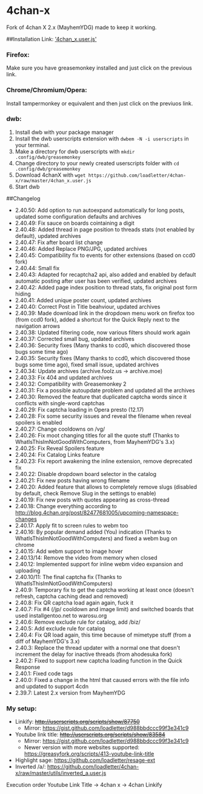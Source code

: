 4chan-x
=======

Fork of 4chan X 2.x (MayhemYDG) made to keep it working.

##Installation
Link: ['4chan_x.user.js'](https://github.com/loadletter/4chan-x/raw/master/4chan_x.user.js)

### Firefox:

Make sure you have greasemonkey installed and just click on the previous link.

### Chrome/Chromium/Opera:

Install tampermonkey or equivalent and then just click on the previuos link.

### dwb:
1. Install dwb with your package manager
2. Install the dwb userscripts extension with `dwbem -N -i userscripts` in your terminal.
3. Make a directory for dwb userscripts with `mkdir .config/dwb/greasemonkey`
4. Change directory to your newly created userscripts folder with `cd .config/dwb/greasemonkey`
5. Download 4chanX with `wget https://github.com/loadletter/4chan-x/raw/master/4chan_x.user.js`
6. Start dwb

##Changelog
- 2.40.50: Add option to run autoexpand automatically for long posts, updated some configuration defaults and archives
- 2.40.49: Fix sauce on boards cointaining a digit
- 2.40.48: Added thread in page position to threads stats (not enabled by default), updated archives
- 2.40.47: Fix after board list change
- 2.40.46: Added Replace PNG/JPG, updated archives
- 2.40.45: Compatibility fix to events for other extensions (based on ccd0 fork)
- 2.40.44: Small fix
- 2.40.43: Adapted for recaptcha2 api, also added and enabled by default automatic posting after user has been verified, updated archives
- 2.40.42: Added page index position to thread stats, fix original post form hiding
- 2.40.41: Added unique poster count, updated archives
- 2.40.40: Correct Post in Title beahviour, updated archives
- 2.40.39: Made download link in the dropdown menu work on firefox too (from ccd0 fork), added a shortcut for the Quick Reply next to the navigation arrows
- 2.40.38: Updated filtering code, now various filters should work again
- 2.40.37: Corrected small bug, updated archives
- 2.40.36: Security fixes (Many thanks to ccd0, which discovered those bugs some time ago)
- 2.40.35: Security fixes (Many thanks to ccd0, which discovered those bugs some time ago), fixed small issue, updated archives
- 2.40.34: Update archives (archive.foolz.us -> archive.moe)
- 2.40.33: Fix 404 and updated archives
- 2.40.32: Compatibility with Greasemonkey 2
- 2.40.31: Fix a possible autoupdate problem and updated all the archives
- 2.40.30: Removed the feature that duplicated captcha words since it conflicts with single-word captchas
- 2.40.29: Fix captcha loading in Opera presto (12.17)
- 2.40.28: Fix some security issues and reveal the filename when reveal spoilers is enabled
- 2.40.27: Change cooldowns on /vg/
- 2.40.26: Fix moot changing titles for all the quote stuff (Thanks to WhatIsThisImNotGoodWithComputers, from MayhemYDG's 3.x)
- 2.40.25: Fix Reveal Spoilers feature
- 2.40.24: Fix Catalog Links feature
- 2.40.23: Fix report awakening the inline extension, remove deprecated fix
- 2.40.22: Disable dropdown board selector in the catalog
- 2.40.21: Fix new posts having wrong filename
- 2.40.20: Added feature that allows to completely remove slugs (disabled by default, check Remove Slug in the settings to enable)
- 2.40.19: Fix new posts with quotes appearing as cross-thread
- 2.40.18: Change everything according to http://blog.4chan.org/post/82477681005/upcoming-namespace-changes
- 2.40.17: Apply fit to screen rules to webm too
- 2.40.16: By popular demand added (You) indication (Thanks to WhatIsThisImNotGoodWithComputers) and fixed a webm bug on chrome
- 2.40.15: Add webm support to image hover
- 2.40.13/14: Remove the video from memory when closed
- 2.40.12: Implemented support for inline webm video expansion and uploading
- 2.40.10/11: The final captcha fix (Thanks to WhatIsThisImNotGoodWithComputers)
- 2.40.9: Temporary fix to get the captcha working at least once (doesn't refresh, captcha caching dead and removed)
- 2.40.8: Fix QR captcha load again again, fuck it
- 2.40.7: Fix #4 (/jp/ cooldown and image limit) and switched boards that used installgentoo.net to warosu.org
- 2.40.6: Remove exclude rule for catalog, add /biz/
- 2.40.5: Add exclude rule for catalog
- 2.40.4: Fix QR load again, this time because of mimetype stuff (from a diff of MayhemYDG's 3.x)
- 2.40.3: Replace the thread updater with a normal one that doesn't increment the delay for inactive threads (from ahodesuka fork)
- 2.40.2: Fixed to support new captcha loading function in the Quick Response
- 2.40.1: Fixed code tags
- 2.40.0: Fixed a change in the html that caused errors with the file info and updated to support 4cdn
- 2.39.7: Latest 2.x version from MayhemYDG


### My setup:
- Linkify: ~~http://userscripts.org/scripts/show/87750~~
    - Mirror: https://gist.github.com/loadletter/d988bbdccc99f3e341c9
- Youtube link title: ~~http://userscripts.org/scripts/show/83584~~
    - Mirror: https://gist.github.com/loadletter/d988bbdccc99f3e341c9
    - Newer version with more websites supported: https://greasyfork.org/scripts/413-youtube-link-title
- Highlight sage: https://github.com/loadletter/resage-ext
- Inverted /a/: https://github.com/loadletter/4chan-x/raw/master/utils/inverted_a.user.js

Execution order Youtube Link Title -> 4chan x -> 4chan Linkify
